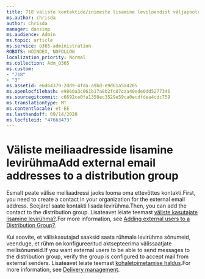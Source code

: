 ```yaml
---
title: 718 väliste kontaktide/inimeste lisamine leviloendist väljapoole
ms.author: chrisda
author: chrisda
manager: dansimp
ms.audience: Admin
ms.topic: article
ms.service: o365-administration
ROBOTS: NOINDEX, NOFOLLOW
localization_priority: Normal
ms.collection: Adm_O365
ms.custom:
- "718"
- "3"
ms.assetid: e6d64379-2dd9-4fda-a9bd-e9d61a5a4205
ms.openlocfilehash: e9860a3c061b17a8b2fc87caa40ede0dd5277346
ms.sourcegitcommit: c6692ce0fa1358ec3529e59ca0ecdfdea4cdc759
ms.translationtype: MT
ms.contentlocale: et-EE
ms.lasthandoff: 09/14/2020
ms.locfileid: "47663473"
---
```

# <a name="add-external-email-addresses-to-a-distribution-group"></a><span data-ttu-id="04537-102">Väliste meiliaadresside lisamine levirühma</span><span class="sxs-lookup"><span data-stu-id="04537-102">Add external email addresses to a distribution group</span></span>

<span data-ttu-id="04537-103">Esmalt peate välise meiliaadressi jaoks looma oma ettevõttes kontakti.</span><span class="sxs-lookup"><span data-stu-id="04537-103">First, you need to create a contact in your organization for the external email address.</span></span> <span data-ttu-id="04537-104">Seejärel saate kontakti lisada levirühma.</span><span class="sxs-lookup"><span data-stu-id="04537-104">Then, you can add the contact to the distribution group.</span></span> <span data-ttu-id="04537-105">Lisateavet leiate teemast [väliste kasutajate lisamine levirühma?](https://support.office.com/client/caa0f310-0bb7-48e3-8ad2-cb358b53bbba).</span><span class="sxs-lookup"><span data-stu-id="04537-105">For more information, see [Adding external users to a Distribution Group?](https://support.office.com/client/caa0f310-0bb7-48e3-8ad2-cb358b53bbba).</span></span>

<span data-ttu-id="04537-106">Kui soovite, et väliskasutajad saaksid saata rühmale levirühma sõnumeid, veenduge, et rühm on konfigureeritud aktsepteerima välissaatjate meilisõnumeid.</span><span class="sxs-lookup"><span data-stu-id="04537-106">If you want external users to be able to send messages to the distribution group, verify the group is configured to accept mail from external senders.</span></span> <span data-ttu-id="04537-107">Lisateavet leiate teemast [kohaletoimetamise haldus](https://technet.microsoft.com/library/bb124513.aspx#deliverymanagement).</span><span class="sxs-lookup"><span data-stu-id="04537-107">For more information, see [Delivery management](https://technet.microsoft.com/library/bb124513.aspx#deliverymanagement).</span></span>
